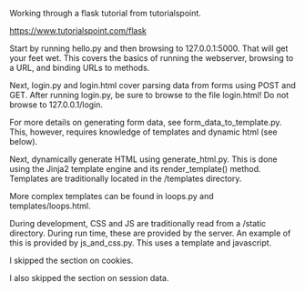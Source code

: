 Working through a flask tutorial from tutorialspoint.

https://www.tutorialspoint.com/flask

Start by running hello.py and then browsing to 127.0.0.1:5000. That will get your feet wet.
This covers the basics of running the webserver, browsing to a URL, and binding URLs to methods.

Next, login.py and login.html cover parsing data from forms using POST and GET.
After running login.py, be sure to browse to the file login.html!
Do not browse to 127.0.0.1/login.

For more details on generating form data, see
form_data_to_template.py.
This, however, requires knowledge of templates and dynamic html (see below).

Next, dynamically generate HTML using generate_html.py.
This is done using the Jinja2 template engine and its render_template() method.
Templates are traditionally located in the /templates directory.

More complex templates can be found in loops.py and templates/loops.html.

During development, CSS and JS are traditionally read from a /static directory.
During run time, these are provided by the server.
An example of this is provided by js_and_css.py. This uses a template and javascript.

I skipped the section on cookies.

I also skipped the section on session data.
